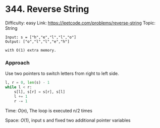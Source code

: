 # 344. Reverse String

Difficulty: easy
Link: https://leetcode.com/problems/reverse-string
Topic: String

```
Input: s = ["h","e","l","l","o"]
Output: ["o","l","l","e","h"]

with O(1) extra memory.
```

### Approach

Use two pointers to switch letters from right to left side.

```python
l, r = 0, len(s) - 1
while l < r:
	s[l], s[r] = s[r], s[l]
	l += 1
	r -= 1 
```

Time: $O(n)$, The loop is executed n/2 times

Space: $O(1)$, input s and fixed two additional pointer variables